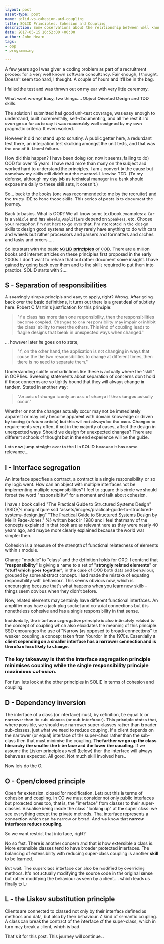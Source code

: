 ```yaml
---
layout: post
asset-type: post
name: solid-vs-cohesion-and-coupling
title: SOLID Principles, Cohesion and Coupling
description: Some observations about the relationship between well known programming principles.
date: 2017-05-15 16:52:00 +00:00
author: John Hearn
tags:
- oop
- programming

---
```


A few years ago I was given a coding problem as part of a recruitment process for a very well known software consultancy. Fair enough, I thought. Doesn't seem too hard, I thought. A couple of hours and it'll be in the bag.

 I failed the test and was thrown out on my ear with very little ceremony.

 What went wrong? Easy, two things.... Object Oriented Design and TDD skills.

 The solution I submitted had good unit-test coverage, was easy enough to understand, built incrementally, self-documenting, and all the rest it. I'd even go so far as to say it was reasonably well designed by my own pragmatic criteria. It even worked.

 However it did not stand up to scrutiny. A public getter here, a redundant test there, an integration test skulking amongst the unit tests, and that was the end of it. Literal failure.

 How did this happen? I have been doing (or, now it seems, failing to do) OOD for over 15 years. I have read more than many on the subject and worked hard to understand the principles. I am a convert to the cause but somehow my skills still didn't cut the mustard. Likewise TDD. (To my defense, although my day job as technical manager in a bank should expose me daily to these skill sets, it doesn't.)

 So... back to the books (one was recommended to me by the recruiter) and the trusty IDE to hone those skills. This series of posts is to document the journey.

 Back to basics. What is OOD? We all know some textbook examples: a `Car` is a `Vehicle` and has `Wheels`, `Amplifiers` depend on `Speakers`, etc. Choose your metaphor. I'm not here to go over that. I'm interested in the design skills to design good systems and they rarely have anything to do with cars and wheels but rather processors and parsers and formatters and caches and tasks and orders.....

 So lets start with the basic [**SOLID principles** of OOD](https://en.wikipedia.org/wiki/SOLID_%28object-oriented_design%29). There are a million books and internet articles on these principles first proposed in the early 2000s. I don't want to rehash that but rather document some insights I have gained by going back over them and to the skills required to put them into practice. SOLID starts with S....

## S - Separation of responsibilities

A seemingly simple principle and easy to apply, right? Wrong. After going back over the basic definitions, it turns out there is a great deal of subtlety here. Robert C Martin's justification for this principle:

> "If a class has more than one responsibility, then the responsibilities become coupled. Changes to one responsibility may impair or inhibit the class' ability to meet the others. This kind of coupling leads to fragile designs that break in unexpected ways when changed."

... however later he goes on to state,

> "If, on the other hand, the application is not changing in ways that cause the the two responsibilities to change at different times, then there is no need to separate them."

Understanding subtle contradictions like these is actually where the "skill" in OOP lies. Sweeping statements about separation of concerns don't hold if those concerns are so tightly bound that they will always change in tandem. Stated in another way:

> "An axis of change is only an axis of change if the changes actually occur."

Whether or not the changes actually occur may not be immediately apparent or may only become apparent with domain knowledge or driven by testing (a future article) but this will not always be the case. Changes to requirements very often, if not in the majority of cases, affect the design in unexpected ways. Should we design for unexpected changes? There are different schools of thought but in the end experience will be the guide. 

 Lets now jump straight over to the I in SOLID because it has some relevance...

## I - Interface segregation

 An interface specifies a contract, a contract is a single responsibility, or so my logic went. How can an object with multiple interfaces not be implementing multiple responsibilities? I feel to square this circle we should forget the word "responsibility" for a moment and talk about cohesion.

 I have a book called "The Practical Guide to Structured Systems Design" (SSD){% marginfigure ssd "assets/images/practical-guide-to-structured-systems-design.jpg" "[The Practical Guide to Structured Systems Design](https://www.goodreads.com/book/show/1441004.Practical_Guide_to_Structured_Systems_Design) by Meilir Page-Jones." %} written back in 1980 and I feel that many of the concepts explained in that book are as relevant here as they were nearly 40 years ago, and maybe more clearly explained because the world was simpler then.

Cohesion is a measure of the strength of functional relatedness of elements within a module.

Change "module" to "class" and the definition holds for OOD. I contend that "**responsibility**" is giving a name to a set of "**strongly related elements**" or "**stuff which goes together**", in the case of OOD both data and behaviour, grouped by some abstract concept. I had made the mistake of equating responsibility with behaviour. This seems obvious now, which is encouraging because that's what happens when you learn new skills - things seem obvious when they didn't before.

 Now, related elements may certainly have different functional interfaces. An amplifier may have a jack plug socket and co-axial connections but it is nonetheless cohesive and has a single responsibility in that sense.

 Incidentally, the interface segregation principle is also intimately related to the concept of coupling which also elucidates the meaning of this principle. SSD encourages the use of "Narrow (as opposed to broad) connections" to weaken coupling, a concept taken from Yourdon in the 1970s. Essentially **a client depending on a smaller interface has a narrower connection and is therefore less likely to change**.

### The key takeaway is that the **interface segregation principle minimises coupling** while the **single responsibility principle maximises cohesion**.

 For fun, lets look at the other principles in SOLID in terms of cohesion and coupling.

## D - Dependency inversion

 The interface of a class (or interface) must, by definition, be equal to or narrower than its sub-classes (or sub-interfaces). This principle states that, where possible, we should use narrower super-classes rather than broader sub-classes, just what we need to reduce coupling. If a client depends on the narrower (or equal) interface of the super-class rather than the sub-class then that must minimise the coupling. **The farther we go up the class hierarchy the smaller the interface and the lower the coupling**.  If we assume the Liskov principle as well (below) then the interface will always behave as expected. All good. Not much skill involved here..

 Now lets do the O.

## O - Open/closed principle

 Open for extension, closed for modification. Lets put this in terms of cohesion and coupling. In OO we must consider not only public interfaces but protected ones too, that is, the "interface" from classes to their super-classes. Visualise being inside the class "looking up" at the super class: we see everything except the private methods. That interface represents a connection which can be narrow or broad. And we know that **narrow interfaces reduce coupling**.

 So we want restrict that interface, right?

 No so fast. There is another concern and that is how extensible a class is. More extensible classes tend to have broader protected interfaces. The balancing of extensibility with reducing super-class coupling is another **skill** to be learned.

 But wait. The superclass interface can also be modified by overriding methods. It's not actually modifying the source code in the original sense but rather modifying the behaviour as seen by a client.... which leads us finally to L:

## L - the Liskov substitution principle

 Clients are connected to classed not only by their interface defined as methods and data, but also by their behaviour. A kind of semantic coupling. A class can break the contract of the interface of the super-class, which in turn may break a client, which is bad.

That's it for this post. This journey will continue...
  